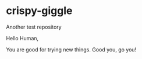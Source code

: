 # crispy-giggle
Another test repository

Hello Human,

You are good for trying new things.
Good you, go you!

